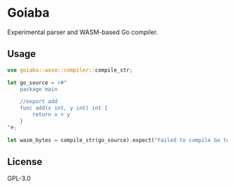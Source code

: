 # Goiaba

Experimental parser and WASM-based Go compiler.

## Usage

```rust
use goiaba::wasm::compiler::compile_str;

let go_source = r#"
    package main

    //export add
    func add(x int, y int) int {
        return x + y
    }
"#;

let wasm_bytes = compile_str(go_source).expect("Failed to compile Go to WASM");
```

## License

GPL-3.0